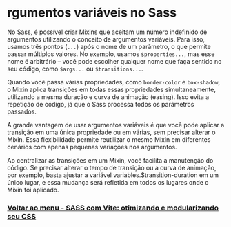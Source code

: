# rgumentos variáveis no Sass

No Sass, é possível criar Mixins que aceitam um número indefinido de argumentos utilizando o conceito de argumentos variáveis. Para isso, usamos três pontos (`...`) após o nome de um parâmetro, o que permite passar múltiplos valores. No exemplo, usamos `$properties...`, mas esse nome é arbitrário – você pode escolher qualquer nome que faça sentido no seu código, como `$args...` ou `$transitions...`.

Quando você passa várias propriedades, como `border-color` e `box-shadow`, o Mixin aplica transições em todas essas propriedades simultaneamente, utilizando a mesma duração e curva de animação (easing). Isso evita a repetição de código, já que o Sass processa todos os parâmetros passados.

A grande vantagem de usar argumentos variáveis é que você pode aplicar a transição em uma única propriedade ou em várias, sem precisar alterar o Mixin. Essa flexibilidade permite reutilizar o mesmo Mixin em diferentes cenários com apenas pequenas variações nos argumentos.

Ao centralizar as transições em um Mixin, você facilita a manutenção do código. Se precisar alterar o tempo de transição ou a curva de animação, por exemplo, basta ajustar a variável variables.$transition-duration em um único lugar, e essa mudança será refletida em todos os lugares onde o Mixin foi aplicado.

### [Voltar ao menu - SASS com Vite: otimizando e modularizando seu CSS](../menu.md)